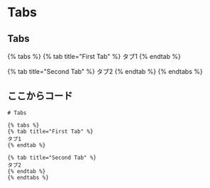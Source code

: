 # Tabs

## Tabs

{% tabs %}
{% tab title="First Tab" %}
タブ1
{% endtab %}

{% tab title="Second Tab" %}
タブ2
{% endtab %}
{% endtabs %}

## ここからコード

```text
# Tabs

{% tabs %}
{% tab title="First Tab" %}
タブ1
{% endtab %}

{% tab title="Second Tab" %}
タブ2
{% endtab %}
{% endtabs %}
```

